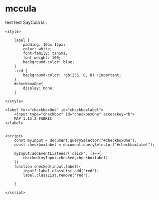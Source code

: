 # mccula

test test SayCula la : <!DOCTYPE html>
<html lang="en">
<head>
   
    <style>
       
        label {
            padding: 10px 15px;
            color: white;
            font-family: tahoma;
            font-weight: 100;
            background-color: blue;
        }
        .red {
            background-color: rgb(255, 0, 8) !important;
        }
        #checkboxOne{
            display: none;
        }

    </style>
</head>
<body>
    
    <label for="checkboxOne" id="checkboxlabel">
        <input type="checkbox" id="checkboxOne" accesskey="b">
        MAP 1.15.2 FABRIC
    </label>


    <script>
        const myInput = document.querySelector("#checkboxOne");
        const checkboxlabel = document.querySelector("#checkboxlabel");

        myInput.addEventListener('click', ()=>{   
            checked(myInput.checked,checkboxlabel)
        })
        function checked(input,label){
            input? label.classList.add('red'):
            label.classList.remove('red');

        }
        
    </script>
</body>
</html>
